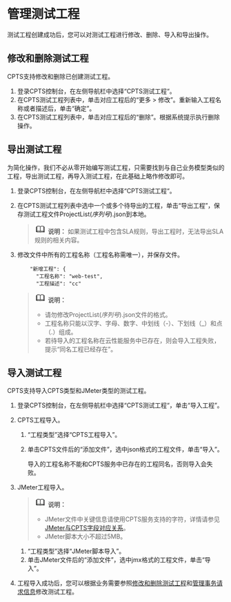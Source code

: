 # 管理测试工程<a name="cpts_01_0028"></a>

测试工程创建成功后，您可以对测试工程进行修改、删除、导入和导出操作。

## 修改和删除测试工程<a name="section8455126132213"></a>

CPTS支持修改和删除已创建测试工程。

1.  登录CPTS控制台，在左侧导航栏中选择“CPTS测试工程“。
2.  在CPTS测试工程列表中，单击对应工程后的“更多 \> 修改”。重新输入工程名称或者描述后，单击“确定”。
3.  在CPTS测试工程列表中，单击对应工程后的“删除”。根据系统提示执行删除操作。

## 导出测试工程<a name="section12931512191512"></a>

为简化操作，我们不必从零开始编写测试工程，只需要找到与自己业务模型类似的工程，导出测试工程，再导入测试工程，在此基础上略作修改即可。

1.  登录CPTS控制台，在左侧导航栏中选择“CPTS测试工程“。
2.  在CPTS测试工程列表中选中一个或多个待导出的工程，单击“导出工程”，保存测试工程文件ProjectList\(_序列号_\).json到本地。

    >![](public_sys-resources/icon-note.gif) **说明：** 
    >如果测试工程中包含SLA规则，导出工程时，无法导出SLA规则的相关内容。

3.  修改文件中所有的工程名称（工程名称需唯一），并保存文件。

    ```
        "新增工程": {
          "工程名称": "web-test",
          "工程描述": "cc"
    ```

    >![](public_sys-resources/icon-note.gif) **说明：** 
    >-   请勿修改ProjectList\(_序列号_\).json文件的格式。
    >-   工程名称只能以汉字、字母、数字、中划线（-）、下划线（\_）和点（.）组成。
    >-   若待导入的工程名称在云性能服务中已存在，则会导入工程失败，提示“同名工程已经存在”。


## 导入测试工程<a name="section411771124319"></a>

CPTS支持导入CPTS类型和JMeter类型的测试工程。

1.  登录CPTS控制台，在左侧导航栏中选择“CPTS测试工程“，单击“导入工程”。
2.  CPTS工程导入。
    1.  “工程类型”选择“CPTS工程导入”。
    2.  单击CPTS文件后的“添加文件”，选中json格式的工程文件，单击“导入”。

        导入的工程名称不能和CPTS服务中已存在的工程同名，否则导入会失败。

3.  JMeter工程导入。

    >![](public_sys-resources/icon-note.gif) **说明：** 
    >-   JMeter文件中关键信息请使用CPTS服务支持的字符，详情请参见  [JMeter与CPTS字段对应关系](JMeter与CPTS字段对应关系.md)。
    >-   JMeter脚本大小不超过5MB。

    1.  “工程类型”选择“JMeter脚本导入”。
    2.  单击JMeter文件后的“添加文件”，选中jmx格式的工程文件，单击“导入”。

4.  工程导入成功后，您可以根据业务需要参照[修改和删除测试工程](#section8455126132213)和[管理事务请求信息](管理事务请求信息.md)修改测试工程。

